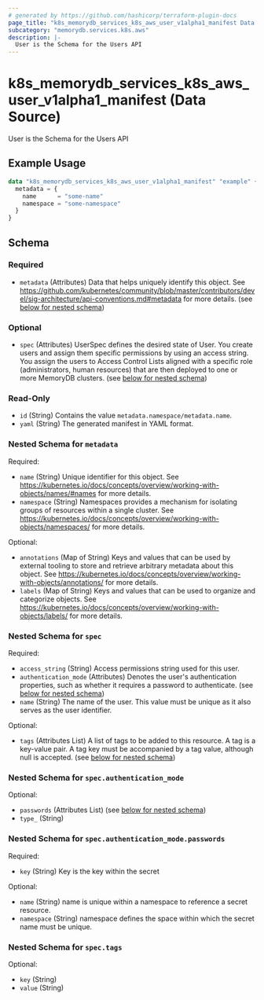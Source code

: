 ```yaml
---
# generated by https://github.com/hashicorp/terraform-plugin-docs
page_title: "k8s_memorydb_services_k8s_aws_user_v1alpha1_manifest Data Source - terraform-provider-k8s"
subcategory: "memorydb.services.k8s.aws"
description: |-
  User is the Schema for the Users API
---
```


# k8s_memorydb_services_k8s_aws_user_v1alpha1_manifest (Data Source)

User is the Schema for the Users API

## Example Usage

```terraform
data "k8s_memorydb_services_k8s_aws_user_v1alpha1_manifest" "example" {
  metadata = {
    name      = "some-name"
    namespace = "some-namespace"
  }
}
```

<!-- schema generated by tfplugindocs -->
## Schema

### Required

- `metadata` (Attributes) Data that helps uniquely identify this object. See https://github.com/kubernetes/community/blob/master/contributors/devel/sig-architecture/api-conventions.md#metadata for more details. (see [below for nested schema](#nestedatt--metadata))

### Optional

- `spec` (Attributes) UserSpec defines the desired state of User.  You create users and assign them specific permissions by using an access string. You assign the users to Access Control Lists aligned with a specific role (administrators, human resources) that are then deployed to one or more MemoryDB clusters. (see [below for nested schema](#nestedatt--spec))

### Read-Only

- `id` (String) Contains the value `metadata.namespace/metadata.name`.
- `yaml` (String) The generated manifest in YAML format.

<a id="nestedatt--metadata"></a>
### Nested Schema for `metadata`

Required:

- `name` (String) Unique identifier for this object. See https://kubernetes.io/docs/concepts/overview/working-with-objects/names/#names for more details.
- `namespace` (String) Namespaces provides a mechanism for isolating groups of resources within a single cluster. See https://kubernetes.io/docs/concepts/overview/working-with-objects/namespaces/ for more details.

Optional:

- `annotations` (Map of String) Keys and values that can be used by external tooling to store and retrieve arbitrary metadata about this object. See https://kubernetes.io/docs/concepts/overview/working-with-objects/annotations/ for more details.
- `labels` (Map of String) Keys and values that can be used to organize and categorize objects. See https://kubernetes.io/docs/concepts/overview/working-with-objects/labels/ for more details.


<a id="nestedatt--spec"></a>
### Nested Schema for `spec`

Required:

- `access_string` (String) Access permissions string used for this user.
- `authentication_mode` (Attributes) Denotes the user's authentication properties, such as whether it requires a password to authenticate. (see [below for nested schema](#nestedatt--spec--authentication_mode))
- `name` (String) The name of the user. This value must be unique as it also serves as the user identifier.

Optional:

- `tags` (Attributes List) A list of tags to be added to this resource. A tag is a key-value pair. A tag key must be accompanied by a tag value, although null is accepted. (see [below for nested schema](#nestedatt--spec--tags))

<a id="nestedatt--spec--authentication_mode"></a>
### Nested Schema for `spec.authentication_mode`

Optional:

- `passwords` (Attributes List) (see [below for nested schema](#nestedatt--spec--authentication_mode--passwords))
- `type_` (String)

<a id="nestedatt--spec--authentication_mode--passwords"></a>
### Nested Schema for `spec.authentication_mode.passwords`

Required:

- `key` (String) Key is the key within the secret

Optional:

- `name` (String) name is unique within a namespace to reference a secret resource.
- `namespace` (String) namespace defines the space within which the secret name must be unique.



<a id="nestedatt--spec--tags"></a>
### Nested Schema for `spec.tags`

Optional:

- `key` (String)
- `value` (String)
